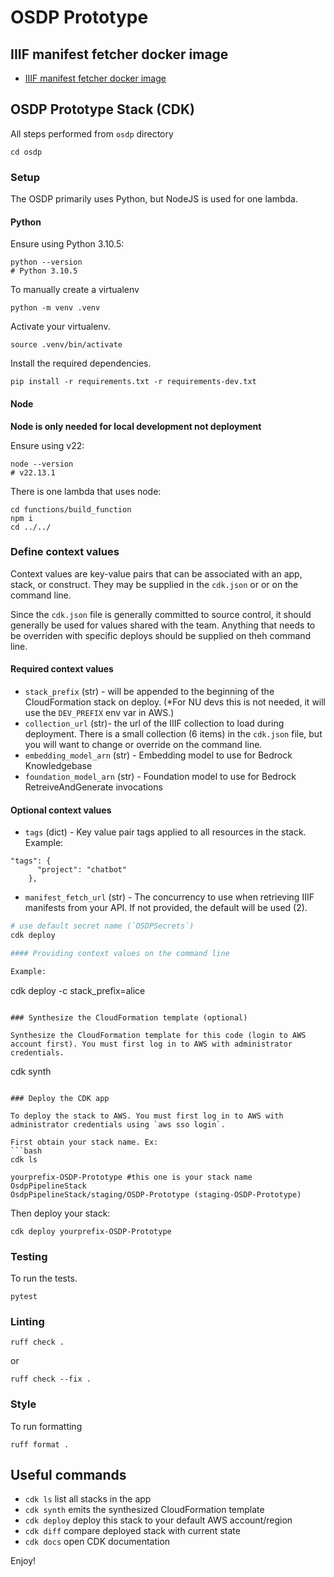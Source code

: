 
# OSDP Prototype

## IIIF manifest fetcher docker image

 - [IIIF manifest fetcher docker image](iiif/README.md)

## OSDP Prototype Stack (CDK)

All steps performed from `osdp` directory

```
cd osdp
```

### Setup

The OSDP primarily uses Python, but NodeJS is used for one lambda.

#### Python

Ensure using Python 3.10.5:

```
python --version
# Python 3.10.5
```

To manually create a virtualenv

```
python -m venv .venv
```

Activate your virtualenv.

```
source .venv/bin/activate
```

Install the required dependencies.

```
pip install -r requirements.txt -r requirements-dev.txt
```

#### Node

**Node is only needed for local development not deployment**

Ensure using v22:

```
node --version
# v22.13.1
```

There is one lambda that uses node:

```
cd functions/build_function
npm i
cd ../../
```

### Define context values

Context values are key-value pairs that can be associated with an app, stack, or construct. They may be supplied in the `cdk.json` or or on the command line.

Since the `cdk.json` file is generally committed to source control, it should generally be used for values shared with the team. Anything that needs to be overriden with specific deploys should be supplied on theh command line.

#### Required context values

- `stack_prefix` (str) - will be appended to the beginning of the CloudFormation stack on deploy. (*For NU devs this is not needed, it will use the `DEV_PREFIX` env var in AWS.)
- `collection_url` (str)- the url of the IIIF collection to load during deployment. There is a small collection (6 items) in the `cdk.json` file, but you will want to change or override on the command line.
- `embedding_model_arn` (str) - Embedding model to use for Bedrock Knowledgebase
- `foundation_model_arn` (str) - Foundation model to use for Bedrock RetreiveAndGenerate invocations

#### Optional context values

- `tags` (dict) - Key value pair tags applied to all resources in the stack. Example:
```
"tags": {
      "project": "chatbot"
    },
```
- `manifest_fetch_url` (str) - The concurrency to use when retrieving IIIF manifests from your API. If not provided, the default will be used (2).

```bash
# use default secret name (`OSDPSecrets`)
cdk deploy

#### Providing context values on the command line

Example:
```
cdk deploy -c stack_prefix=alice
```

### Synthesize the CloudFormation template (optional)

Synthesize the CloudFormation template for this code (login to AWS account first). You must first log in to AWS with administrator credentials.

```
cdk synth
```

### Deploy the CDK app

To deploy the stack to AWS. You must first log in to AWS with administrator credentials using `aws sso login`.

First obtain your stack name. Ex:
```bash
cdk ls

yourprefix-OSDP-Prototype #this one is your stack name
OsdpPipelineStack
OsdpPipelineStack/staging/OSDP-Prototype (staging-OSDP-Prototype)
```

Then deploy your stack:

```
cdk deploy yourprefix-OSDP-Prototype
```


### Testing

To run the tests.

```
pytest
```

### Linting

```
ruff check .
```

or

```
ruff check --fix .
```

### Style

To run formatting

```
ruff format .
```

## Useful commands

 * `cdk ls`          list all stacks in the app
 * `cdk synth`       emits the synthesized CloudFormation template
 * `cdk deploy`      deploy this stack to your default AWS account/region
 * `cdk diff`        compare deployed stack with current state
 * `cdk docs`        open CDK documentation

Enjoy!
